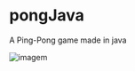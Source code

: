 # pongJava
A Ping-Pong game made in java


![imagem](https://user-images.githubusercontent.com/30879430/187079918-8fd7bdc6-5815-4ec5-b1d0-c1dabf5bd97e.png)
